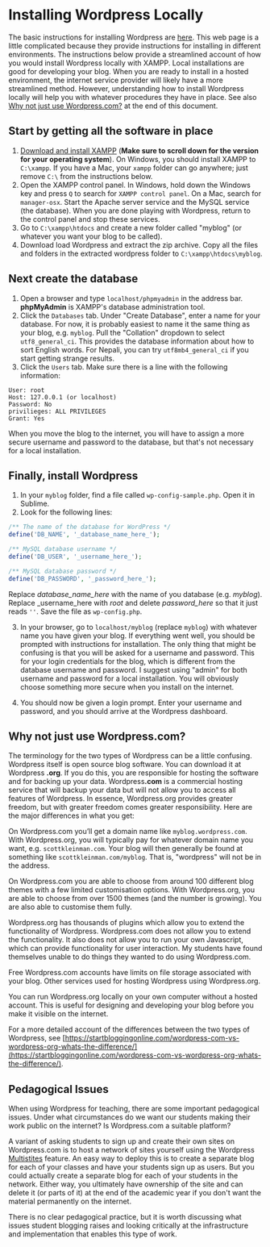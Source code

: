 # Installing Wordpress Locally

The basic instructions for installing Wordpress are [here](https://codex.wordpress.org/Installing_WordPress). This web page is a little complicated because they provide instructions for installing in different environments. The instructions below provide a streamlined account of how you would install Wordpress locally with XAMPP. Local installations are good for developing your blog. When you are ready to install in a hosted environment, the internet service provider will likely have a more streamlined method. However, understanding how to install Wordpress locally will help you with whatever procedures they have in place. See also [Why not just use Wordpress.com?](#whynot) at the end of this document.

## Start by getting all the software in place

1. [Download and install XAMPP](https://www.apachefriends.org/download.html) (**Make sure to scroll down for the version for your operating system**). On Windows, you should install XAMPP to `C:\xampp`. If you have a Mac, your `xampp` folder can go anywhere; just remove `C:\` from the instructions below.
2. Open the XAMPP control panel. In Windows, hold down the Windows key and press `Q` to search for `XAMPP control panel`. On a Mac, search for `manager-osx`. Start the Apache server service and the MySQL service (the database). When you are done playing with Wordpress, return to the control panel and stop these services.
3. Go to `C:\xampp\htdocs` and create a new folder called "myblog" (or whatever you want your blog to be called).
4. Download load Wordpress and extract the zip archive. Copy all the files and folders in the extracted wordpress folder to `C:\xampp\htdocs\myblog`.

## Next create the database

1. Open a browser and type `localhost/phpmyadmin` in the address bar. **phpMyAdmin** is XAMPP's database administration tool.
2. Click the `Databases` tab. Under "Create Database", enter a name for your database. For now, it is probably easiest to name it the same thing as your blog, e.g. `myblog`. Pull the "Collation" dropdown to select `utf8_general_ci`. This provides the database information about how to sort English words. For Nepali, you can try `utf8mb4_general_ci` if you start getting strange results.
3. Click the `Users` tab. Make sure there is a line with the following information:

```
User: root
Host: 127.0.0.1 (or localhost)
Password: No
privilieges: ALL PRIVILEGES
Grant: Yes
```

When you move the blog to the internet, you will have to assign a more secure username and password to the database, but that's not necessary for a local installation.

## Finally, install Wordpress

1. In your `myblog` folder, find a file called `wp-config-sample.php`. Open it in Sublime.
2. Look for the following lines:

```php
/** The name of the database for WordPress */
define('DB_NAME', '_database_name_here_');

/** MySQL database username */
define('DB_USER', '_username_here_');

/** MySQL database password */
define('DB_PASSWORD', '_password_here_');
```

Replace _database_name_here_ with the name of you database (e.g. _myblog_). Replace _username_here with _root_ and delete _password_here_ so that it just reads `''`. Save the file as `wp-config.php`.

3. In your browser, go to `localhost/myblog` (replace `myblog`) with whatever name you have given your blog. If everything went well, you should be prompted with instructions for installation. The only thing that might be confusing is that you will be asked for a username and password. This for your login credentials for the blog, which is different from the database username and password. I suggest using "admin" for both username and password for a local installation. You will obviously choose something more secure when you install on the internet.

4. You should now be given a login prompt. Enter your username and password, and you should arrive at the Wordpress dashboard.

<a name="whynot"></a>
## Why not just use Wordpress.com?

The terminology for the two types of Wordpress can be a little confusing. Wordpress itself is open source blog software. You can download it at Wordpress
<strong>.org</strong>. If you do this, you are responsible for hosting the software and for backing up your data. Wordpress<strong>.com</strong> is a commercial hosting service that will backup your data but will not allow you to access all features of Wordpress. In essence, Wordpress.org provides greater freedom, but with greater freedom comes greater responsibility. Here are the major differences in what you get:

On Wordpress.com you’ll get a domain name like `myblog.wordpress.com`. With Wordpress.org, you will typically pay for whatever domain name you want, e.g. `scottkleinman.com`. Your blog will then generally be found at something like `scottkleinman.com/myblog`. That is, "wordpress" will not be in the address.

On Wordpress.com you are able to choose from around 100 different blog themes with a few limited customisation options. With Wordpress.org, you are able to choose from over 1500 themes (and the number is growing). You are also able to customise them fully.

Wordpress.org has thousands of plugins which allow you to extend the functionality of Wordpress. Wordpress.com does not allow you to extend the functionality. It also does not allow you to run your own Javascript, which can provide functionality for user interaction. My students have found themselves unable to do things they wanted to do using Wordpress.com.

Free Wordpress.com accounts have limits on file storage associated with your blog. Other services used for hosting Wordpress using Wordpress.org.

You can run Wordpress.org locally on your own computer without a hosted account. This is useful for designing and developing your blog before you make it visible on the internet.

For a more detailed account of the differences between the two types of Wordpress, see [https://startbloggingonline.com/wordpress-com-vs-wordpress-org-whats-the-difference/](https://startbloggingonline.com/wordpress-com-vs-wordpress-org-whats-the-difference/).

## Pedagogical Issues

When using Wordpress for teaching, there are some important pedagogical issues. Under what circumstances do we want our students making their work public on the internet? Is Wordpress.com a suitable platform?

A variant of asking students to sign up and create their own sites on Wordpress.com is to host a network of sites yourself using the Wordpress [Multistites](https://codex.wordpress.org/Create_A_Network) feature. An easy way to deploy this is to create a separate blog for each of your classes and have your students sign up as users. But you could actually create a separate blog for each of your students in the network. Either way, you ultimately have ownership of the site and can delete it (or parts of it) at the end of the academic year if you don't want the material permanently on the internet.

There is no clear pedagogical practice, but it is worth discussing what issues student blogging raises and looking critically at the infrastructure and implementation that enables this type of work. 
